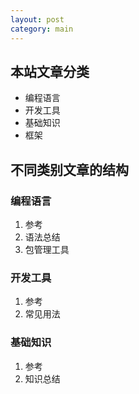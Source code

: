 ```yaml
---
layout: post
category: main
---
```


## 本站文章分类

- 编程语言
- 开发工具
- 基础知识
- 框架

## 不同类别文章的结构

### 编程语言

1. 参考
2. 语法总结
3. 包管理工具


### 开发工具

1. 参考
2. 常见用法

### 基础知识

1. 参考
2. 知识总结

